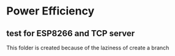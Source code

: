 # Power Efficiency 
## test for ESP8266 and TCP server

This folder is created because of the laziness of create a branch